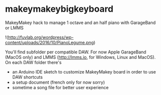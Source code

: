 # makeymakeybigkeyboard
MakeyMakey hack to manage 1 octave and an half piano with GarageBand or LMMS

!(http://fuvlab.org/wordpress/wp-content/uploads/2016/10/PianoLegume.png)

You'll find subfolder per compatible DAW. For now Apple GarageBand (MacOS only) and LMMS (http://lmms.io, for Windows, Linux and MacOS). On each DAW folder there's
- an Arduino IDE sketch to customize MakeyMakey board in order to use DAW shortcuts
- a setup document (french only for now sorry)
- sometime a song file for better user experience

